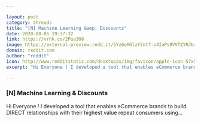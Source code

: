 ```yaml
---

layout: post
category: threads
title: "[N] Machine Learning &amp; Discounts"
date: 2020-08-05 19:37:32
link: https://vrhk.co/2Pua3O8
image: https://external-preview.redd.it/5Yz6oMGlzY2nt7-o4IaPsBVVTZYRJbxQYSHtk_B5RmU.jpg?width=1024&height=536.12565445&auto=webp&crop=1024:536.12565445,smart&s=8a42f1835e0f3271bd0885520e5feab4b7ef68c3
domain: reddit.com
author: "reddit"
icon: http://www.redditstatic.com/desktop2x/img/favicon/apple-icon-57x57.png
excerpt: "Hi Everyone ! I developed a tool that enables eCommerce brands to build DIRECT relationships with their highest value repeat consumers using..."

---
```


### [N] Machine Learning &amp; Discounts

Hi Everyone ! I developed a tool that enables eCommerce brands to build DIRECT relationships with their highest value repeat consumers using...